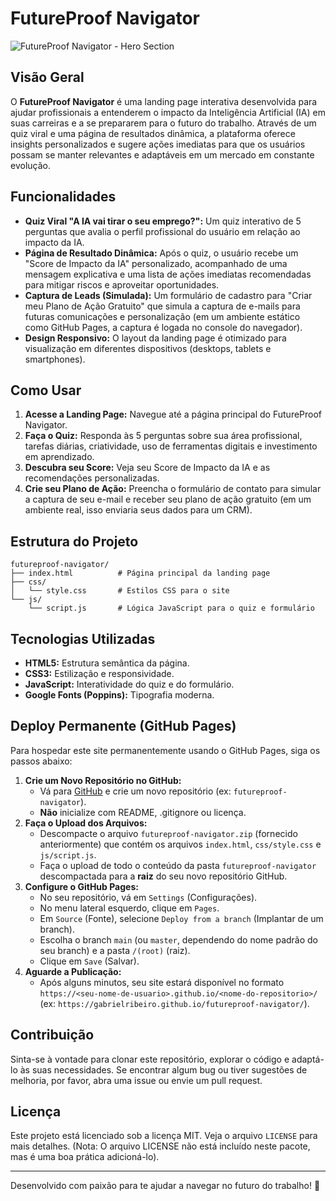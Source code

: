 # FutureProof Navigator

![FutureProof Navigator - Hero Section](https://images.unsplash.com/photo-1519389950473-47ba0277781c?q=80&w=2070&auto=format&fit=crop&ixlib=rb-4.0.3&ixid=M3wxMjA3fDB8MHxwaG90by1wYWdlfHx8fGVufDB8fHx8fA%3D%3D)

## Visão Geral

O **FutureProof Navigator** é uma landing page interativa desenvolvida para ajudar profissionais a entenderem o impacto da Inteligência Artificial (IA) em suas carreiras e a se prepararem para o futuro do trabalho. Através de um quiz viral e uma página de resultados dinâmica, a plataforma oferece insights personalizados e sugere ações imediatas para que os usuários possam se manter relevantes e adaptáveis em um mercado em constante evolução.

## Funcionalidades

*   **Quiz Viral "A IA vai tirar o seu emprego?":** Um quiz interativo de 5 perguntas que avalia o perfil profissional do usuário em relação ao impacto da IA.
*   **Página de Resultado Dinâmica:** Após o quiz, o usuário recebe um "Score de Impacto da IA" personalizado, acompanhado de uma mensagem explicativa e uma lista de ações imediatas recomendadas para mitigar riscos e aproveitar oportunidades.
*   **Captura de Leads (Simulada):** Um formulário de cadastro para "Criar meu Plano de Ação Gratuito" que simula a captura de e-mails para futuras comunicações e personalização (em um ambiente estático como GitHub Pages, a captura é logada no console do navegador).
*   **Design Responsivo:** O layout da landing page é otimizado para visualização em diferentes dispositivos (desktops, tablets e smartphones).

## Como Usar

1.  **Acesse a Landing Page:** Navegue até a página principal do FutureProof Navigator.
2.  **Faça o Quiz:** Responda às 5 perguntas sobre sua área profissional, tarefas diárias, criatividade, uso de ferramentas digitais e investimento em aprendizado.
3.  **Descubra seu Score:** Veja seu Score de Impacto da IA e as recomendações personalizadas.
4.  **Crie seu Plano de Ação:** Preencha o formulário de contato para simular a captura de seu e-mail e receber seu plano de ação gratuito (em um ambiente real, isso enviaria seus dados para um CRM).

## Estrutura do Projeto

```
futureproof-navigator/
├── index.html          # Página principal da landing page
├── css/
│   └── style.css       # Estilos CSS para o site
└── js/
    └── script.js       # Lógica JavaScript para o quiz e formulário
```

## Tecnologias Utilizadas

*   **HTML5:** Estrutura semântica da página.
*   **CSS3:** Estilização e responsividade.
*   **JavaScript:** Interatividade do quiz e do formulário.
*   **Google Fonts (Poppins):** Tipografia moderna.

## Deploy Permanente (GitHub Pages)

Para hospedar este site permanentemente usando o GitHub Pages, siga os passos abaixo:

1.  **Crie um Novo Repositório no GitHub:**
    *   Vá para [GitHub](https://github.com) e crie um novo repositório (ex: `futureproof-navigator`).
    *   **Não** inicialize com README, .gitignore ou licença.
2.  **Faça o Upload dos Arquivos:**
    *   Descompacte o arquivo `futureproof-navigator.zip` (fornecido anteriormente) que contém os arquivos `index.html`, `css/style.css` e `js/script.js`.
    *   Faça o upload de todo o conteúdo da pasta `futureproof-navigator` descompactada para a **raiz** do seu novo repositório GitHub.
3.  **Configure o GitHub Pages:**
    *   No seu repositório, vá em `Settings` (Configurações).
    *   No menu lateral esquerdo, clique em `Pages`.
    *   Em `Source` (Fonte), selecione `Deploy from a branch` (Implantar de um branch).
    *   Escolha o branch `main` (ou `master`, dependendo do nome padrão do seu branch) e a pasta `/(root)` (raiz).
    *   Clique em `Save` (Salvar).
4.  **Aguarde a Publicação:**
    *   Após alguns minutos, seu site estará disponível no formato `https://<seu-nome-de-usuario>.github.io/<nome-do-repositorio>/` (ex: `https://gabrielribeiro.github.io/futureproof-navigator/`).

## Contribuição

Sinta-se à vontade para clonar este repositório, explorar o código e adaptá-lo às suas necessidades. Se encontrar algum bug ou tiver sugestões de melhoria, por favor, abra uma issue ou envie um pull request.

## Licença

Este projeto está licenciado sob a licença MIT. Veja o arquivo `LICENSE` para mais detalhes. (Nota: O arquivo LICENSE não está incluído neste pacote, mas é uma boa prática adicioná-lo).

---

Desenvolvido com paixão para te ajudar a navegar no futuro do trabalho! 🚀